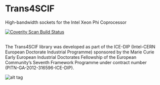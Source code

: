 # Trans4SCIF
High-bandwidth sockets for the Intel Xeon Phi Coprocessor

<a href="https://scan.coverity.com/projects/thewayofthecode-trans4scif">
  <img alt="Coverity Scan Build Status"
       src="https://scan.coverity.com/projects/8294/badge.svg"/>
</a>

<br>
<br>

The Trans4SCIF library was developed as part of the ICE-DIP (Intel-CERN European Doctorate Industrial Programme) sponsored by the Marie Curie Early European Industrial Doctorates Fellowship of the European Community’s Seventh Framework Programme under contract number (PITN-GA-2012-316596-ICE-DIP).

![alt tag](https://cernbox.cern.ch/index.php/s/5oPjyu5axxHfCda/download)
